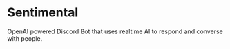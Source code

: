 # Sentimental
OpenAI powered Discord Bot that uses realtime AI to respond and converse with people.
